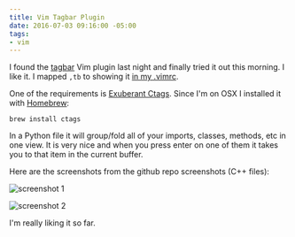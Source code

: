 ```yaml
---
title: Vim Tagbar Plugin
date: 2016-07-03 09:16:00 -05:00
tags:
- vim
---
```


I found the [tagbar](https://github.com/majutsushi/tagbar) Vim plugin last night and finally tried it out this morning.  I like it.  I mapped `,tb` to showing it [in my .vimrc](https://github.com/jmeridth/dotfiles/blob/master/vimrc).

One of the requirements is [Exuberant Ctags](http://ctags.sourceforge.net/).  Since I'm on OSX I installed it with [Homebrew](https://brew.sh):

`brew install ctags`

In a Python file it will group/fold all of your imports, classes, methods, etc in one view.  It is very nice and when you press enter on one of them it takes you to that item in the current buffer.

Here are the screenshots from the github repo screenshots (C++ files):

![screenshot 1](https://camo.githubusercontent.com/fc85311154723793776aed28488befdfaab36c42/68747470733a2f2f692e696d6775722e636f6d2f5366394c7332722e706e67)

![screenshot 2](https://camo.githubusercontent.com/f5065c1dda4cbd6df6eed89c4086e31fc1774b2e/68747470733a2f2f692e696d6775722e636f6d2f6e3462705076332e706e67)

I'm really liking it so far.
